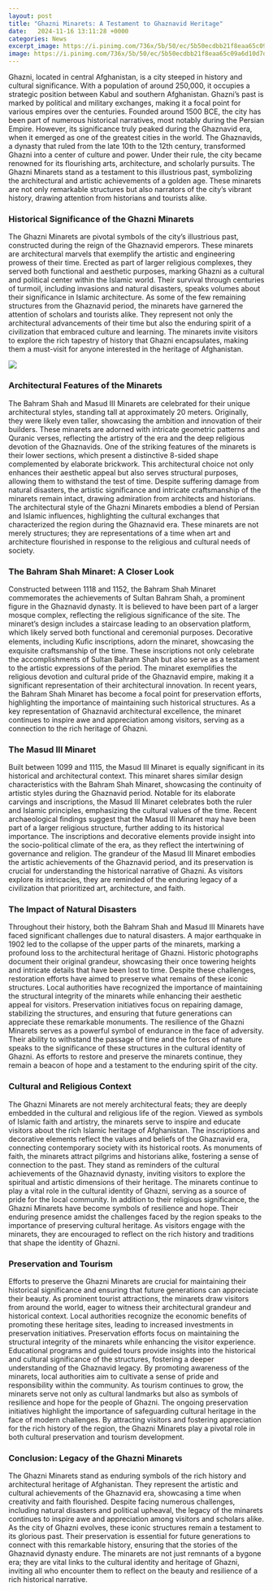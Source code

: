 ```yaml
---
layout: post
title: "Ghazni Minarets: A Testament to Ghaznavid Heritage"
date:   2024-11-16 13:11:28 +0000
categories: News
excerpt_image: https://i.pinimg.com/736x/5b/50/ec/5b50ecdbb21f8eaa65c09a6d10d7d7a6.jpg
image: https://i.pinimg.com/736x/5b/50/ec/5b50ecdbb21f8eaa65c09a6d10d7d7a6.jpg
---
```


Ghazni, located in central Afghanistan, is a city steeped in history and cultural significance. With a population of around 250,000, it occupies a strategic position between Kabul and southern Afghanistan. Ghazni’s past is marked by political and military exchanges, making it a focal point for various empires over the centuries. Founded around 1500 BCE, the city has been part of numerous historical narratives, most notably during the Persian Empire. However, its significance truly peaked during the Ghaznavid era, when it emerged as one of the greatest cities in the world.
The Ghaznavids, a dynasty that ruled from the late 10th to the 12th century, transformed Ghazni into a center of culture and power. Under their rule, the city became renowned for its flourishing arts, architecture, and scholarly pursuits. The Ghazni Minarets stand as a testament to this illustrious past, symbolizing the architectural and artistic achievements of a golden age. These minarets are not only remarkable structures but also narrators of the city’s vibrant history, drawing attention from historians and tourists alike.
### Historical Significance of the Ghazni Minarets
The Ghazni Minarets are pivotal symbols of the city’s illustrious past, constructed during the reign of the Ghaznavid emperors. These minarets are architectural marvels that exemplify the artistic and engineering prowess of their time. Erected as part of larger religious complexes, they served both functional and aesthetic purposes, marking Ghazni as a cultural and political center within the Islamic world.
Their survival through centuries of turmoil, including invasions and natural disasters, speaks volumes about their significance in Islamic architecture. As some of the few remaining structures from the Ghaznavid period, the minarets have garnered the attention of scholars and tourists alike. They represent not only the architectural advancements of their time but also the enduring spirit of a civilization that embraced culture and learning. The minarets invite visitors to explore the rich tapestry of history that Ghazni encapsulates, making them a must-visit for anyone interested in the heritage of Afghanistan.

![](https://i.pinimg.com/736x/5b/50/ec/5b50ecdbb21f8eaa65c09a6d10d7d7a6.jpg)
### Architectural Features of the Minarets
The Bahram Shah and Masud III Minarets are celebrated for their unique architectural styles, standing tall at approximately 20 meters. Originally, they were likely even taller, showcasing the ambition and innovation of their builders. These minarets are adorned with intricate geometric patterns and Quranic verses, reflecting the artistry of the era and the deep religious devotion of the Ghaznavids.
One of the striking features of the minarets is their lower sections, which present a distinctive 8-sided shape complemented by elaborate brickwork. This architectural choice not only enhances their aesthetic appeal but also serves structural purposes, allowing them to withstand the test of time. Despite suffering damage from natural disasters, the artistic significance and intricate craftsmanship of the minarets remain intact, drawing admiration from architects and historians.
The architectural style of the Ghazni Minarets embodies a blend of Persian and Islamic influences, highlighting the cultural exchanges that characterized the region during the Ghaznavid era. These minarets are not merely structures; they are representations of a time when art and architecture flourished in response to the religious and cultural needs of society.
### The Bahram Shah Minaret: A Closer Look
Constructed between 1118 and 1152, the Bahram Shah Minaret commemorates the achievements of Sultan Bahram Shah, a prominent figure in the Ghaznavid dynasty. It is believed to have been part of a larger mosque complex, reflecting the religious significance of the site. The minaret’s design includes a staircase leading to an observation platform, which likely served both functional and ceremonial purposes.
Decorative elements, including Kuﬁc inscriptions, adorn the minaret, showcasing the exquisite craftsmanship of the time. These inscriptions not only celebrate the accomplishments of Sultan Bahram Shah but also serve as a testament to the artistic expressions of the period. The minaret exemplifies the religious devotion and cultural pride of the Ghaznavid empire, making it a significant representation of their architectural innovation.
In recent years, the Bahram Shah Minaret has become a focal point for preservation efforts, highlighting the importance of maintaining such historical structures. As a key representation of Ghaznavid architectural excellence, the minaret continues to inspire awe and appreciation among visitors, serving as a connection to the rich heritage of Ghazni.
### The Masud III Minaret
Built between 1099 and 1115, the Masud III Minaret is equally significant in its historical and architectural context. This minaret shares similar design characteristics with the Bahram Shah Minaret, showcasing the continuity of artistic styles during the Ghaznavid period. Notable for its elaborate carvings and inscriptions, the Masud III Minaret celebrates both the ruler and Islamic principles, emphasizing the cultural values of the time.
Recent archaeological findings suggest that the Masud III Minaret may have been part of a larger religious structure, further adding to its historical importance. The inscriptions and decorative elements provide insight into the socio-political climate of the era, as they reflect the intertwining of governance and religion.
The grandeur of the Masud III Minaret embodies the artistic achievements of the Ghaznavid period, and its preservation is crucial for understanding the historical narrative of Ghazni. As visitors explore its intricacies, they are reminded of the enduring legacy of a civilization that prioritized art, architecture, and faith.
### The Impact of Natural Disasters
Throughout their history, both the Bahram Shah and Masud III Minarets have faced significant challenges due to natural disasters. A major earthquake in 1902 led to the collapse of the upper parts of the minarets, marking a profound loss to the architectural heritage of Ghazni. Historic photographs document their original grandeur, showcasing their once towering heights and intricate details that have been lost to time.
Despite these challenges, restoration efforts have aimed to preserve what remains of these iconic structures. Local authorities have recognized the importance of maintaining the structural integrity of the minarets while enhancing their aesthetic appeal for visitors. Preservation initiatives focus on repairing damage, stabilizing the structures, and ensuring that future generations can appreciate these remarkable monuments.
The resilience of the Ghazni Minarets serves as a powerful symbol of endurance in the face of adversity. Their ability to withstand the passage of time and the forces of nature speaks to the significance of these structures in the cultural identity of Ghazni. As efforts to restore and preserve the minarets continue, they remain a beacon of hope and a testament to the enduring spirit of the city.
### Cultural and Religious Context
The Ghazni Minarets are not merely architectural feats; they are deeply embedded in the cultural and religious life of the region. Viewed as symbols of Islamic faith and artistry, the minarets serve to inspire and educate visitors about the rich Islamic heritage of Afghanistan. The inscriptions and decorative elements reflect the values and beliefs of the Ghaznavid era, connecting contemporary society with its historical roots.
As monuments of faith, the minarets attract pilgrims and historians alike, fostering a sense of connection to the past. They stand as reminders of the cultural achievements of the Ghaznavid dynasty, inviting visitors to explore the spiritual and artistic dimensions of their heritage. The minarets continue to play a vital role in the cultural identity of Ghazni, serving as a source of pride for the local community.
In addition to their religious significance, the Ghazni Minarets have become symbols of resilience and hope. Their enduring presence amidst the challenges faced by the region speaks to the importance of preserving cultural heritage. As visitors engage with the minarets, they are encouraged to reflect on the rich history and traditions that shape the identity of Ghazni.
### Preservation and Tourism
Efforts to preserve the Ghazni Minarets are crucial for maintaining their historical significance and ensuring that future generations can appreciate their beauty. As prominent tourist attractions, the minarets draw visitors from around the world, eager to witness their architectural grandeur and historical context. Local authorities recognize the economic benefits of promoting these heritage sites, leading to increased investments in preservation initiatives.
Preservation efforts focus on maintaining the structural integrity of the minarets while enhancing the visitor experience. Educational programs and guided tours provide insights into the historical and cultural significance of the structures, fostering a deeper understanding of the Ghaznavid legacy. By promoting awareness of the minarets, local authorities aim to cultivate a sense of pride and responsibility within the community.
As tourism continues to grow, the minarets serve not only as cultural landmarks but also as symbols of resilience and hope for the people of Ghazni. The ongoing preservation initiatives highlight the importance of safeguarding cultural heritage in the face of modern challenges. By attracting visitors and fostering appreciation for the rich history of the region, the Ghazni Minarets play a pivotal role in both cultural preservation and tourism development.
### Conclusion: Legacy of the Ghazni Minarets
The Ghazni Minarets stand as enduring symbols of the rich history and architectural heritage of Afghanistan. They represent the artistic and cultural achievements of the Ghaznavid era, showcasing a time when creativity and faith flourished. Despite facing numerous challenges, including natural disasters and political upheaval, the legacy of the minarets continues to inspire awe and appreciation among visitors and scholars alike.
As the city of Ghazni evolves, these iconic structures remain a testament to its glorious past. Their preservation is essential for future generations to connect with this remarkable history, ensuring that the stories of the Ghaznavid dynasty endure. The minarets are not just remnants of a bygone era; they are vital links to the cultural identity and heritage of Ghazni, inviting all who encounter them to reflect on the beauty and resilience of a rich historical narrative.